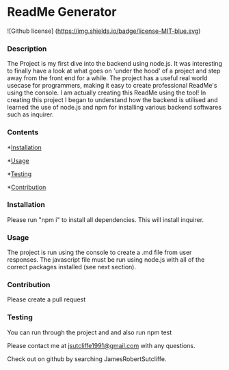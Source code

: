 # ReadMe Generator
  ![Github license] (https://img.shields.io/badge/license-MIT-blue.svg)

### Description

The Project is my first dive into the backend using node.js. It was interesting to finally have a look at what goes on 'under the hood' of a project and step away from the front end for a while. The project has a useful real world usecase for programmers, making it easy to create professional ReadMe's using the console. I am actually creating this ReadMe using the tool! In creating this project I began to understand how the backend is utilised and learned the use of node.js and npm for installing various backend softwares such as inquirer.

### Contents

*[Installation](#installation)

*[Usage](#usage)

*[Testing](#testing)

*[Contribution](#contribution)

### Installation

Please run "npm i" to install all dependencies. This will install inquirer.

### Usage

The project is run using the console to create a .md file from user responses. The javascript file must be run using node.js with all of the correct packages installed (see next section).

### Contribution

Please create a pull request

### Testing

You can run through the project and and also run  npm test 

Please contact me at jsutcliffe1991@gmail.com with any questions.

Check out on github by searching JamesRobertSutcliffe.

